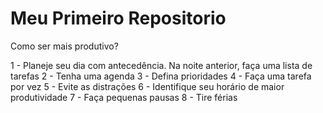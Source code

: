 # Meu Primeiro Repositorio

Como ser mais produtivo?

1 - Planeje seu dia com antecedência. Na noite anterior, faça uma lista de tarefas
2 - Tenha uma agenda
3 - Defina prioridades
4 - Faça uma tarefa por vez
5 - Evite as distrações
6 - Identifique seu horário de maior produtividade
7 - Faça pequenas pausas
8 - Tire férias
